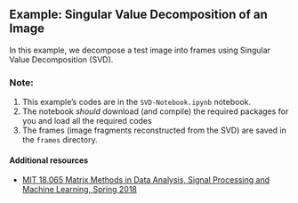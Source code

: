## Example: Singular Value Decomposition of an Image
In this example, we decompose a test image into frames using Singular Value Decomposition (SVD).

### Note:
1. This example’s codes are in the `SVD-Notebook.ipynb` notebook.
1. The notebook _should_ download (and compile) the required packages for you and load all the required codes
1. The frames (image fragments reconstructed from the SVD) are saved in the `frames` directory.

#### Additional resources
* [MIT 18.065 Matrix Methods in Data Analysis, Signal Processing and Machine Learning, Spring 2018](https://www.youtube.com/watch?v=rYz83XPxiZo)